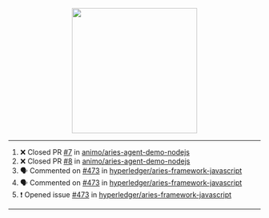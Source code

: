<p align="center">
<img src="https://user-images.githubusercontent.com/61358536/126118557-75ac74a7-4655-4289-9a8d-e536322b7423.png" height="250" width="250"/>
</p>

---

<!--START_SECTION:activity-->
1. ❌ Closed PR [#7](https://github.com/animo/aries-agent-demo-nodejs/pull/7) in [animo/aries-agent-demo-nodejs](https://github.com/animo/aries-agent-demo-nodejs)
2. ❌ Closed PR [#8](https://github.com/animo/aries-agent-demo-nodejs/pull/8) in [animo/aries-agent-demo-nodejs](https://github.com/animo/aries-agent-demo-nodejs)
3. 🗣 Commented on [#473](https://github.com/hyperledger/aries-framework-javascript/issues/473) in [hyperledger/aries-framework-javascript](https://github.com/hyperledger/aries-framework-javascript)
4. 🗣 Commented on [#473](https://github.com/hyperledger/aries-framework-javascript/issues/473) in [hyperledger/aries-framework-javascript](https://github.com/hyperledger/aries-framework-javascript)
5. ❗️ Opened issue [#473](https://github.com/hyperledger/aries-framework-javascript/issues/473) in [hyperledger/aries-framework-javascript](https://github.com/hyperledger/aries-framework-javascript)
<!--END_SECTION:activity-->

---

